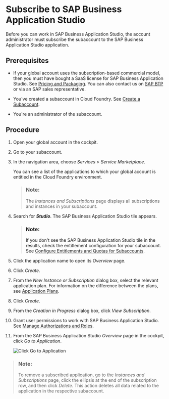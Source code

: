 <!-- loio6331319fd9ea4f0ea5331e21df329539 -->

# Subscribe to SAP Business Application Studio

Before you can work in SAP Business Application Studio, the account administrator must subscribe the subaccount to the SAP Business Application Studio application.



<a name="loio6331319fd9ea4f0ea5331e21df329539__section_vdm_nmz_tkb"/>

## Prerequisites

-   If your global account uses the subscription-based commercial model, then you must have bought a SaaS license for SAP Business Application Studio. See [Pricing and Packaging](https://discovery-center.cloud.sap/#/serviceCatalog/business-application-studio?region=all&tab=service_plan). You can also contact us on [SAP BTP](https://cloudplatform.sap.com/index.html) or via an SAP sales representative.

-   You've created a subaccount in Cloud Foundry. See [Create a Subaccount](https://help.sap.com/products/BTP/65de2977205c403bbc107264b8eccf4b/05280a123d3044ae97457a25b3013918.html).

-   You're an administrator of the subaccount.




<a name="loio6331319fd9ea4f0ea5331e21df329539__section_ajs_4mz_tkb"/>

## Procedure

1.  Open your global account in the cockpit.
2.  Go to your subaccount.
3.  In the navigation area, choose *Services* \> *Service Marketplace*.

    You can see a list of the applications to which your global account is entitled in the Cloud Foundry environment.

    > ### Note:  
    > The *Instances and Subscriptions* page displays all subscriptions and instances in your subaccount.

4.  Search for ***Studio***. The SAP Business Application Studio tile appears.

    > ### Note:  
    > If you don't see the SAP Business Application Studio tile in the results, check the entitlement configuration for your subaccount. See [Configure Entitlements and Quotas for Subaccounts](https://help.sap.com/products/BTP/65de2977205c403bbc107264b8eccf4b/5ba357b4fa1e4de4b9fcc4ae771609da.html).

5.  Click the application name to open its *Overview* page.
6.  Click *Create*.
7.  From the *New Instance or Subscription* dialog box, select the relevant application plan. For information on the difference between the plans, see [Application Plans](application-plans-2c72917.md).
8.  Click *Create*.
9.  From the *Creation in Progress* dialog box, click *View Subscription*.
10. Grant user permissions to work with SAP Business Application Studio. See [Manage Authorizations and Roles](manage-authorizations-and-roles-01e69c5.md).
11. From the SAP Business Application Studio *Overview* page in the cockpit, click *Go to Application*.

    ![Click Go to Application](images/BAS_updated_overview_page_066c181.png)


> ### Note:  
> To remove a subscribed application, go to the *Instances and Subscriptions* page, click the ellipsis at the end of the subscription row, and then click *Delete*. This action deletes all data related to the application in the respective subaccount.

